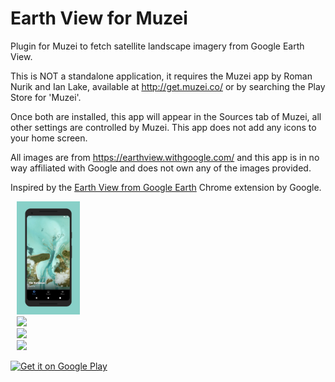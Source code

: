 # Earth View for Muzei

Plugin for Muzei to fetch satellite landscape imagery from Google Earth View.

This is NOT a standalone application, it requires the Muzei app by Roman Nurik and Ian Lake, available at http://get.muzei.co/ or by searching the Play Store for 'Muzei'.

Once both are installed, this app will appear in the Sources tab of Muzei, all other settings are controlled by Muzei. This app does not add any icons to your home screen.

All images are from https://earthview.withgoogle.com/ and this app is in no way affiliated with Google and does not own any of the images provided.

Inspired by the [Earth View from Google Earth](https://chrome.google.com/webstore/detail/earth-view-from-google-ea/bhloflhklmhfpedakmangadcdofhnnoh) Chrome extension by Google.

<div class="row">
  <div class="column">
    <img src="https://github.com/RafhaanShah/Earth-View-For-Muzei/blob/master/assets/screenshot1.png" width=20% hspace=10>
  </div>
  <div class="column">
    <img src="https://github.com/RafhaanShah/Earth-View-For-Muzei/blob/master/assets/screenshot2.png" width=20% hspace=10>
  </div>
   <div class="column">
    <img src="https://github.com/RafhaanShah/Earth-View-For-Muzei/blob/master/assets/screenshot4.png" width=20% hspace=10>
  </div>
   <div class="column">
    <img src="https://github.com/RafhaanShah/Earth-View-For-Muzei/blob/master/assets/screenshot5.png" width=20% hspace=10>
  </div>
</div>

<a href='https://play.google.com/store/apps/details?id=com.rafapps.earthviewformuzei'><img width=200 alt='Get it on Google Play' src='https://play.google.com/intl/en_us/badges/images/generic/en_badge_web_generic.png'/></a>

